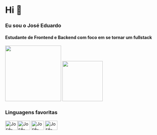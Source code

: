 
# Hi 👋
### Eu sou o José Eduardo

#### Estudante de Frontend e Backend com foco em se tornar um fullstack

<div>
 <img height="180em" src="https://github-readme-stats.vercel.app/api?username=Josees0&show_icons=true&theme=tokyonight"/> <img height="130em" src="https://github-readme-stats.vercel.app/api/top-langs/?username=Josees0&layout=compact&theme=tokyonight"/>

### Linguagens favoritas
  <img align="center" alt="José-html" height="30" width="40" src="https://cdn.jsdelivr.net/gh/devicons/devicon/icons/html5/html5-original.svg"/><img align="center" alt="José-html" height="30" width="40" src= "https://cdn.jsdelivr.net/gh/devicons/devicon/icons/css3/css3-original.svg" />
<img align="center" alt="José-html" height="30" width="40" src= "https://cdn.jsdelivr.net/gh/devicons/devicon/icons/javascript/javascript-original.svg" />
<img align="center" alt="José-html" height="30" width="40" src= "https://devicon-website.vercel.app/api/python/original.svg" />

  
